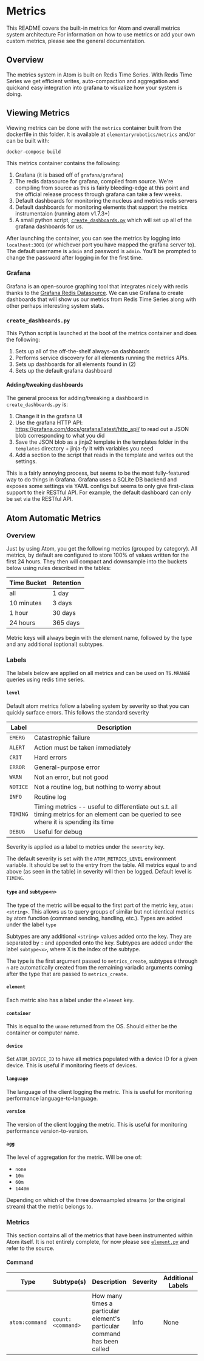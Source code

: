 # Metrics

This README covers the built-in metrics for Atom and overall metrics system architecture For information on how to use metrics or add your own custom metrics, please see the general documentation.

## Overview

The metrics system in Atom is built on Redis Time Series. With Redis Time Series we get efficient writes, auto-compaction and aggregation and quickand easy integration into grafana to visualize how your system is doing.

## Viewing Metrics

Viewing metrics can be done with the `metrics` container built from the dockerfile in this folder. It is available at `elementaryrobotics/metrics` and/or can be built with:
```
docker-compose build
```

This metrics container contains the following:
1. Grafana (it is based off of `grafana/grafana`)
2. The redis datasource for grafana, compiled from source. We're compiling from source as this is fairly bleeding-edge at this point and the official release process through grafana can take a few weeks.
3. Default dashboards for monitoring the nucleus and metrics redis servers
4. Default dashboards for monitoring elements that support the metrics instrumentaion (running atom v1.7.3+)
5. A small python script, [`create_dashboards.py`](dashboards/create_dashboards.py) which will set up all of the grafana dashboards for us.

After launching the container, you can see the metrics by logging into `localhost:3001` (or whichever port you have mapped the grafana server to). The default username is `admin` and password is `admin`. You'll be prompted to change the password after logging in for the first time.

### Grafana

Grafana is an open-source graphing tool that integrates nicely with redis thanks to the [Grafana Redis Datasource](https://github.com/RedisTimeSeries/grafana-redis-datasource). We can use Grafana to create dashboards that will show us our metrics from Redis Time Series along with other perhaps interesting system stats.

### `create_dashboards.py`

This Python script is launched at the boot of the metrics container and does the following:

1. Sets up all of the off-the-shelf always-on dashboards
2. Performs service discovery for all elements running the metrics APIs.
3. Sets up dashboards for all elements found in (2)
4. Sets up the default grafana dashboard

#### Adding/tweaking dashboards

The general process for adding/tweaking a dashboard in `create_dashboards.py` is:

1. Change it in the grafana UI
2. Use the grafana HTTP API: https://grafana.com/docs/grafana/latest/http_api/ to read out a JSON blob corresponding to what you did
3. Save the JSON blob as a jinja2 template in the templates folder in the `templates` directory + jinja-fy it with variables you need
4. Add a section to the script that reads in the template and writes out the settings.

This is a fairly annoying process, but seems to be the most fully-featured way to do things in Grafana. Grafana uses a SQLite DB backend and exposes some settings via YAML configs but seems to only give first-class support to their RESTful API. For example, the default dashboard can only be set via the RESTful API.

## Atom Automatic Metrics

### Overview

Just by using Atom, you get the following metrics (grouped by category). All metrics, by default are configured to store 100% of values written for the first 24 hours. They then will compact and downsample into the buckets below using rules described in the tables:

| Time Bucket | Retention |
|-------------|-----------|
| all | 1 day |
| 10 minutes | 3 days |
| 1 hour | 30 days |
| 24 hours | 365 days |

Metric keys will always begin with the element name, followed by the type and any additional (optional) subtypes.

### Labels

The labels below are applied on all metrics and can be used on `TS.MRANGE` queries using redis time series.

#### `level`

Default atom metrics follow a labeling system by severity so that you can quickly surface errors. This follows the standard severity

| Label | Description |
|-------|-------------|
| `EMERG` | Catastrophic failure |
| `ALERT` | Action must be taken immediately |
| `CRIT` | Hard errors |
| `ERROR` | General-purpose error |
| `WARN` | Not an error, but not good |
| `NOTICE` | Not a routine log, but nothing to worry about |
| `INFO` | Routine log |
| `TIMING` | Timing metrics -- useful to differentiate out s.t. all timing metrics for an element can be queried to see where it is spending its time |
| `DEBUG` | Useful for debug |

Severity is applied as a label to metrics under the `severity` key.

The default severity is set with the `ATOM_METRICS_LEVEL` environment variable. It should be set to the entry from the table. All metrics equal to and above (as seen in the table) in severity will then be logged. Default level is `TIMING`.

#### `type` and `subtype<n>`

The type of the metric will be equal to the first part of the metric key, `atom:<string>`. This allows us to query groups of similar but not identical metrics by atom function (command sending, handling, etc.). Types are added under the label `type`

Subtypes are any additional `<string>` values added onto the key. They are separated by `:` and appended onto the key. Subtypes are added under the label `subtype<x>`, where X is the index of the subtype.

The type is the first argument passed to `metrics_create`, subtypes `0` through `n` are automatically created from the remaining variadic arguments coming after the type that are passed to `metrics_create`.

#### `element`

Each metric also has a label under the `element` key.

#### `container`

This is equal to the `uname` returned from the OS. Should either be the container or computer name.

#### `device`

Set `ATOM_DEVICE_ID` to have all metrics populated with a device ID for a given device. This is useful if monitoring fleets of devices.

#### `language`

The language of the client logging the metric. This is useful for monitoring performance language-to-language.

#### `version`

The version of the client logging the metric. This is useful for monitoring performance version-to-version.

#### `agg`

The level of aggregation for the metric. Will be one of:

- `none`
- `10m`
- `60m`
- `1440m`

Depending on which of the three downsampled streams (or the original stream) that the metric belongs to.

### Metrics

This section contains all of the metrics that have been instrumented within Atom itself. It is not entirely complete, for now please see [`element.py`](../languages/python/atom/element.py) and refer to the source.

#### Command

| Type | Subtype(s) | Description | Severity | Additional Labels | Aggregation |
|------|------------|-------------|----------|-------------------|-------------|
| `atom:command` | `count:<command>` | How many times a particular element's particular command has been called | Info | None | sum |
